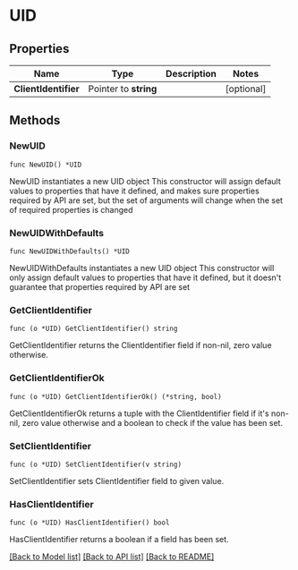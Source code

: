 # UID

## Properties

Name | Type | Description | Notes
------------ | ------------- | ------------- | -------------
**ClientIdentifier** | Pointer to **string** |  | [optional] 

## Methods

### NewUID

`func NewUID() *UID`

NewUID instantiates a new UID object
This constructor will assign default values to properties that have it defined,
and makes sure properties required by API are set, but the set of arguments
will change when the set of required properties is changed

### NewUIDWithDefaults

`func NewUIDWithDefaults() *UID`

NewUIDWithDefaults instantiates a new UID object
This constructor will only assign default values to properties that have it defined,
but it doesn't guarantee that properties required by API are set

### GetClientIdentifier

`func (o *UID) GetClientIdentifier() string`

GetClientIdentifier returns the ClientIdentifier field if non-nil, zero value otherwise.

### GetClientIdentifierOk

`func (o *UID) GetClientIdentifierOk() (*string, bool)`

GetClientIdentifierOk returns a tuple with the ClientIdentifier field if it's non-nil, zero value otherwise
and a boolean to check if the value has been set.

### SetClientIdentifier

`func (o *UID) SetClientIdentifier(v string)`

SetClientIdentifier sets ClientIdentifier field to given value.

### HasClientIdentifier

`func (o *UID) HasClientIdentifier() bool`

HasClientIdentifier returns a boolean if a field has been set.


[[Back to Model list]](../README.md#documentation-for-models) [[Back to API list]](../README.md#documentation-for-api-endpoints) [[Back to README]](../README.md)


